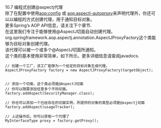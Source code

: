 10.7 编程式创建@aspectj代理  
除了在配置中使用<aop:config> 或 <aop:aspectj-autoproxy>来声明代理外，你还可以以编程的方式创建代理，用于通知目标对象。   
更多Spring’s AOP API信息，请关注下个章节.   
在这里我们专注于能够使用@AspectJ切面自动创建代理。   
org.springframework.aop.aspectj.annotation.AspectJProxyFactory这个类能够为目标对象创建代理。    
该代理可以被一个或多个@AspectJ切面所通知。    
这个类的基本使用非常简单，如下所示。更多详细信息请查阅javadocs.    

```
// 创建一个工厂，该工厂能够为一个给定的目标对象生成代理。
AspectJProxyFactory factory = new AspectJProxyFactory(targetObject);


// 添加一个切面，这个类必须是@AspectJ切面
// 你可以随需添加任意多个不同切面。
factory.addAspect(SecurityManager.class);

// 你也可以添加一个已经存在的切面实例，所提供的对象的类型必须是@aspectj切面
factory.addAspect(usageTracker);

// 上述操作后，你可以获取一个代理了
MyInterfaceType proxy = factory.getProxy();
```